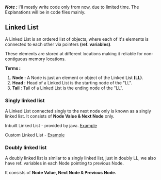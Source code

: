 ***Note :*** I'll mostly write code only from now, due to limited time. The Explanations will be in code files mainly.

## **Linked List**

A Linked List is an ordered list of objects, where each of it's elements is connected to each other via pointers **(ref. variables)**.
    
These elements are stored at different locations making it reliable for non-contiguous memory locations.

**Terms :**

1. **Node :** A Node is just an element or object of the Linked List **(LL)**.
2. **Head :** Head of a Linked List is the starting node of the "LL".
3. **Tail :** Tail of a Linked List is the ending node of the "LL".


### **Singly linked list**
A Linked List connected singly to the next node only is known as a singly linked list.
It consists of **Node Value & Next Node** only.

Inbuilt Linked List - provided by java. [Example](./InBuilt_LL.java)

Custom Linked List - [Example](./CustomLinkedList/Custom_LL.java)

### **Doubly linked list**

A doubly linked list is similar to a singly linked list, just in doubly LL, we also have ref. variables in each Node pointing to previous Node.

It consists of **Node Value, Next Node & Previous Node.**


